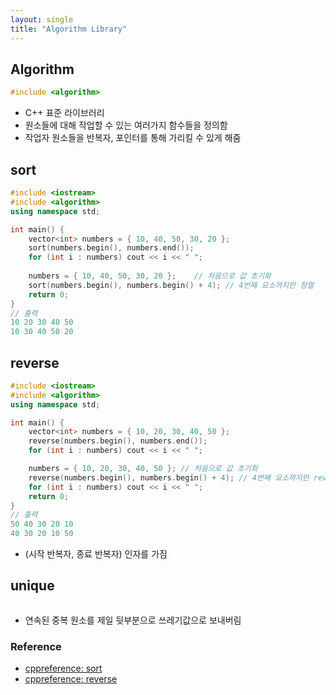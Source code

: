 ```yaml
---
layout: single
title: "Algorithm Library"
---
```


## Algorithm
```cpp
#include <algorithm>
```
- C++ 표준 라이브러리
- 원소들에 대해 작업할 수 있는 여러가지 함수들을 정의함
- 작업자 원소들을 반복자, 포인터를 통해 가리킬 수 있게 해줌

## sort
```cpp
#include <iostream>
#include <algorithm>
using namespace std;

int main() {
    vector<int> numbers = { 10, 40, 50, 30, 20 };
    sort(numbers.begin(), numbers.end());
    for (int i : numbers) cout << i << " ";
    
    numbers = { 10, 40, 50, 30, 20 };    // 처음으로 값 초기화
    sort(numbers.begin(), numbers.begin() + 4); // 4번째 요소까지만 정렬
    return 0;
}
// 출력
10 20 30 40 50
10 30 40 50 20
```

## reverse
```cpp
#include <iostream>
#include <algorithm>
using namespace std;

int main() {
    vector<int> numbers = { 10, 20, 30, 40, 50 };
    reverse(numbers.begin(), numbers.end());
    for (int i : numbers) cout << i << " ";

    numbers = { 10, 20, 30, 40, 50 }; // 처음으로 값 초기화
    reverse(numbers.begin(), numbers.begin() + 4); // 4번째 요소까지만 reverse
    for (int i : numbers) cout << i << " ";
    return 0;
}
// 출력
50 40 30 20 10
40 30 20 10 50
```
- (시작 반복자, 종료 반복자) 인자를 가짐

## unique
```cpp

```
- 연속된 중복 원소를 제일 뒷부분으로 쓰레기값으로 보내버림

### Reference
- [cppreference: sort](https://en.cppreference.com/w/cpp/algorithm/sort)
- [cppreference: reverse](https://en.cppreference.com/w/cpp/algorithm/reverse)

